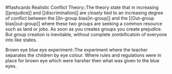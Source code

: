 #flashcards 
Realistic Conflict Theory::The theory state that in increasing [[prejudice]] and [[discrimination]] are closely tied to an increasing degree of conflict between the [[In-group bias|in-group]] and the [[Out-group bias|out-group]] where these two groups are seeking a common resource such as land or jobs. As soon as you creates groups you create prejudice. But group creation is inevitable, without complete zombificatoin of everyone into like states.
<!--SR:!2023-11-07,3,250-->


Brown eye blue eye experiment::The experiment where the teacher separates the children by eye colour. Where rules and regulations were in place for brown eye which were harsher then what was given to the blue eyes.